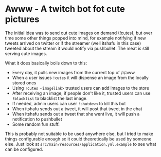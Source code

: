 # Awww - A twitch bot fot cute pictures

The initial idea was to send out cute images on demand (!cutes), but over time some other things popped into mind, for example notifying if new tweets arrived on twitter or if the streamer (well itshafu in this case) tweeted about the stream it would notify via pushbullet.
The meat is still serving cute images.

What it does basically boils down to this:
 - Every day, it pulls new images from the current top of /r/aww
 - When a user issues `!cutes` it will dispense an image from the locally stored ones
 - Using `!cutes <imagelink>` trusted users can add images to the store
 - After receiving an image, if people don't like it, trusted users can use `!blacklist` to blacklist the last image.
 - If needed, admin users can user `!shutdown` to kill this bot
 - When itshafu sends out a tweet, it will post that tweet in the chat
 - When itshafu sends out a tweet that she went live, it will push a notification to pushbullet
 - Some random fun stuff.
 
This is probably not suitable to be used anywhere else, but I tried to make things configurable enough so it could theoretically be used by someone else. Just look at `src/main/resources/application.yml.example` to see what can be configured.
